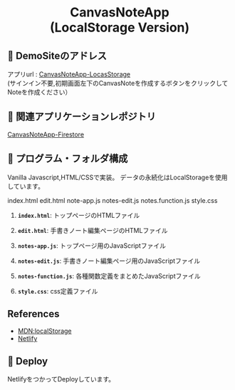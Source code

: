 <h1 align="center">
  CanvasNoteApp<br />
  (LocalStorage Version)
</h1>

## 💫 DemoSiteのアドレス

アプリurl : [CanvasNoteApp-LocasStorage](https://canvasnoteapp-localstorage.netlify.app/) &nbsp;  
(サインイン不要,初期画面左下のCanvasNoteを作成するボタンをクリックしてNoteを作成ください）

## 💫 関連アプリケーションレポジトリ

[CanvasNoteApp-Firestore](https://github.com/IoT-Arduino/CanvasNoteApp-Firebase) 



## 🧐 プログラム・フォルダ構成

Vanilla Javascript,HTML/CSSで実装。
データの永続化はLocalStorageを使用しています。

index.html
edit.html
note-app.js
notes-edit.js
notes.function.js
style.css 
  
1.  **`index.html`**: トップページのHTMLファイル

2.  **`edit.html`**: 手書きノート編集ページのHTMLファイル

3.  **`notes-app.js`**: トップページ用のJavaScriptファイル

4.  **`notes-edit.js`**: 手書きノート編集ページ用のJavaScriptファイル

5.  **`notes-function.js`**: 各種関数定義をまとめたJavaScriptファイル

6.  **`style.css`**: css定義ファイル
  

## References 

* [MDN:localStorage](https://developer.mozilla.org/ja/docs/Web/API/Window/localStorage)
* [Netlify](https://www.netlify.com/)


## 🚀 Deploy

NetlifyをつかってDeployしています。